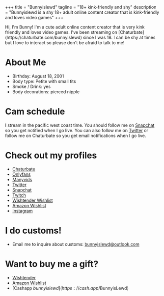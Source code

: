+++
title = "Bunnyislewd"
tagline = "18+ kink-friendly and shy"
description = "Bunnyislewd is a shy 18+ adult online content creator that is kink-friendly and loves video games"
+++

<!-- <img src="images/bunnyislewd.jpg" alt="Bunny tongue out" width="200" height="200" /> --> Hi, I'm Bunny! I'm a cute adult online content creator that is very kink friendly and loves video games. I've been streaming on [Chaturbate](https://chaturbate.com/bunnyislewd) since I was 18. I can be shy at times but I love to interact so please don't be afraid to talk to me!

# About Me  

- Birthday: August 18, 2001  
- Body type: Petite with small tits  
- Smoke / Drink: yes  
- Body decorations: pierced nipple  


# Cam schedule  

I stream in the pacific west coast time. You should follow me on [Snapchat](https://snapchat.com/add/bunnyislewd) so you get notified when I go live. You can also follow me on [Twitter](https://twitter.com/bunnyislewd) or follow me on Chaturbate so you get email notifications when I go live.  

# Check out my profiles  

- [Chaturbate](https://chaturbate.com/bunnyislewd/)  
- [Onlyfans](https://onlyfans.com/bunnyislewd)  
- [Manyvids](https://www.manyvids.com/Activity/bunnyislewd/1003105966/)  
- [Twitter](https://twitter.com/bunnyislewd)  
- [Snapchat](https://snapchat.com/add/bunnyislewd)  
- [Twitch](https://twitch.tv/bunnyisgaming)  
- [Wishtender Wishlist](https://www.wishtender.com/bunnyislewd)  
- [Amazon Wishlist](https://www.amazon.com/hz/wishlist/ls/BK7MD246AJAV)  
- [Instagram](https://instagram.com/bunnyisgaming)  

# I do customs!  

- Email me to inquire about customs: bunnyislewd@outlook.com  

# Want to buy me a gift?  
- [Wishtender](https://www.wishtender.com/bunnyislewd)  
- [Amazon Wishlist](https://www.amazon.com/hz/wishlist/ls/BK7MD246AJAV)  
- [Cashapp $bunnyislewd](https://cash.app/$BunnyisLewd)  
